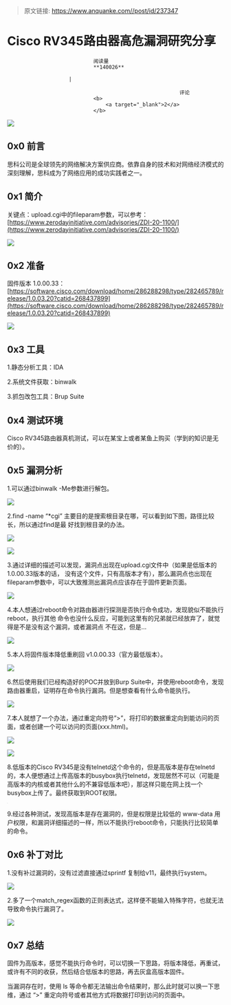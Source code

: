 > 原文链接: https://www.anquanke.com//post/id/237347 


# Cisco RV345路由器高危漏洞研究分享


                                阅读量   
                                **140026**
                            
                        |
                        
                                                            评论
                                <b>
                                    <a target="_blank">2</a>
                                </b>
                                                                                    



[![](https://p3.ssl.qhimg.com/t01faa81b49b4615c0b.jpg)](https://p3.ssl.qhimg.com/t01faa81b49b4615c0b.jpg)



## 0x0 前言

思科公司是全球领先的网络解决方案供应商。依靠自身的技术和对网络经济模式的深刻理解，思科成为了网络应用的成功实践者之⼀。



## 0x1 简介

关键点：upload.cgi中的fileparam参数，可以参考：[https://www.zerodayinitiative.com/advisories/ZDI-20-1100/](https://www.zerodayinitiative.com/advisories/ZDI-20-1100/)

[![](https://p0.ssl.qhimg.com/t01e386e6898104bf3b.png)](https://p0.ssl.qhimg.com/t01e386e6898104bf3b.png)



## 0x2 准备

固件版本 1.0.00.33：[https://software.cisco.com/download/home/286288298/type/282465789/release/1.0.03.20?catid=268437899](https://software.cisco.com/download/home/286288298/type/282465789/release/1.0.03.20?catid=268437899)

[![](https://p1.ssl.qhimg.com/t0120c21ba2c261e1ca.png)](https://p1.ssl.qhimg.com/t0120c21ba2c261e1ca.png)



## 0x3 工具

1.静态分析工具：IDA

2.系统文件获取：binwalk

3.抓包改包工具：Brup Suite



## 0x4 测试环境

Cisco RV345路由器真机测试，可以在某宝上或者某鱼上购买（学到的知识是无价的）。



## 0x5 漏洞分析

1.可以通过binwalk -Me参数进行解包。

[![](https://p4.ssl.qhimg.com/t01aa2f175fa95c8ed9.png)](https://p4.ssl.qhimg.com/t01aa2f175fa95c8ed9.png)

2.find -name “*cgi” 主要目的是搜索根目录在哪，可以看到如下图，路径比较长，所以通过find是最 好找到根目录的办法。

[![](https://p4.ssl.qhimg.com/t0156b0d97f35e5e08b.png)](https://p4.ssl.qhimg.com/t0156b0d97f35e5e08b.png)

[![](https://p3.ssl.qhimg.com/t0128af402c6d6f80b4.png)](https://p3.ssl.qhimg.com/t0128af402c6d6f80b4.png)

3.通过详细的描述可以发现，漏洞点出现在upload.cgi文件中（如果是低版本的1.0.00.33版本的话， 没有这个文件，只有高版本才有），那么漏洞点也出现在fileparam参数中，可以大致推测出漏洞点应该存在于固件更新页面。

[![](https://p0.ssl.qhimg.com/t01d516c347fa5d7caf.png)](https://p0.ssl.qhimg.com/t01d516c347fa5d7caf.png)

4.本人想通过reboot命令对路由器进行探测是否执行命令成功，发现貌似不能执行reboot，执行其他 命令也没什么反应，可能到这里有的兄弟就已经放弃了，就觉得是不是没有这个漏洞，或者漏洞点 不在这，但是…

[![](https://p5.ssl.qhimg.com/t0100ebed078a020744.png)](https://p5.ssl.qhimg.com/t0100ebed078a020744.png)

5.本人将固件版本降低重刷回 v1.0.00.33（官方最低版本）。

[![](https://p2.ssl.qhimg.com/t0197b1b96527590786.png)](https://p2.ssl.qhimg.com/t0197b1b96527590786.png)

6.然后使用我们已经构造好的POC并放到Burp Suite中，并使用reboot命令，发现路由器重启，证明存在命令执行漏洞。但是想查看有什么命令能执行。

[![](https://p2.ssl.qhimg.com/t01049a24925510913f.png)](https://p2.ssl.qhimg.com/t01049a24925510913f.png)

7.本人就想了一个办法，通过重定向符号”&gt;”，将打印的数据重定向到能访问的页面，或者创建一个可以访问的页面(xxx.html)。

[![](https://p1.ssl.qhimg.com/t01a9ce743eb87b2e10.png)](https://p1.ssl.qhimg.com/t01a9ce743eb87b2e10.png)

[![](https://p5.ssl.qhimg.com/t0175a4822a39d021aa.png)](https://p5.ssl.qhimg.com/t0175a4822a39d021aa.png)

8.低版本的Cisco RV345是没有telnetd这个命令的，但是高版本是存在telnetd的，本人便想通过上传高版本的busybox执行telnetd，发现居然不可以（可能是高版本的内核或者其他什么的不兼容低版本吧），那这样只能在网上找一个busybox上传了。最终获取到ROOT权限。

[![](data:image/png;base64,iVBORw0KGgoAAAANSUhEUgAAAAEAAAABCAYAAAAfFcSJAAAAAXNSR0IArs4c6QAAAARnQU1BAACxjwv8YQUAAAAJcEhZcwAADsQAAA7EAZUrDhsAAAANSURBVBhXYzh8+PB/AAffA0nNPuCLAAAAAElFTkSuQmCC)](https://p2.ssl.qhimg.com/t01703fa76f9fb20fe1.png)

9.经过各种测试，发现高版本是存在漏洞的，但是权限是比较低的 www-data 用户权限，和漏洞详细描述的一样，所以不能执行reboot命令，只能执行比较简单的命令。



## 0x6 补丁对比

1.没有补过漏洞的，没有过滤直接通过sprintf 复制给v11，最终执行system。

[![](https://p3.ssl.qhimg.com/t01dceb13da45d610cd.png)](https://p3.ssl.qhimg.com/t01dceb13da45d610cd.png)

2.多了一个match_regex函数的正则表达式，这样便不能输入特殊字符，也就无法导致命令执行漏洞了。

[![](https://p2.ssl.qhimg.com/t01206f0ad991ecefa7.png)](https://p2.ssl.qhimg.com/t01206f0ad991ecefa7.png)



## 0x7 总结

固件为高版本，感觉不能执行命令时，可以切换一下思路，将版本降低，再重试，或许有不同的收获，然后结合低版本的思路，再去灰盒高版本固件。

当漏洞存在时，使用 ls 等命令都无法输出命令结果时，那么此时就可以换一下思维，通过 “&gt;” 重定向符号或者其他方式将数据打印到访问的页面中。
